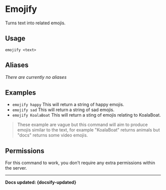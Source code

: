 # Emojify
Turns text into related emojis.

## Usage
`emojify <text>`

## Aliases
*There are currently no aliases*

## Examples
- `emojify happy` This will return a string of happy emojis. 
- `emojify sad` This will return a string of sad emojis.
- `emojify KoalaBoat` This will return a sting of emojis relating to KoalaBoat.

> These example are vague but this command will aim to produce emojis similar to the text, for example "KoalaBoat" returns animals but "docs" returns some video emojis.

## Permissions
For this command to work, you don't require any extra permissions within the server.

----

**Docs updated: {docsify-updated}**